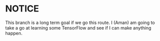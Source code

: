 # **NOTICE**

This branch is a long term goal if we go this route. I (Aman) am going to take a go at learning some TensorFlow and see if I can make anything happen.
